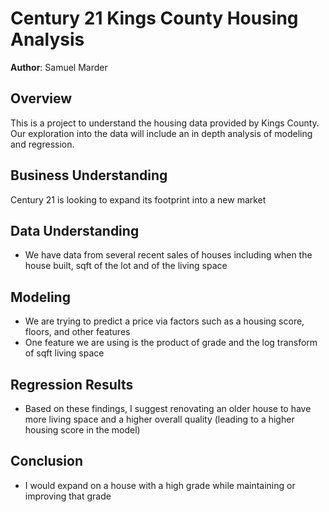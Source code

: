 # Century 21 Kings County Housing Analysis

**Author**: Samuel Marder

## Overview

This is a project to understand the housing data provided by Kings County. Our exploration into the data will include an in depth analysis of modeling and regression.

## Business Understanding

Century 21 is looking to expand its footprint into a new market

## Data Understanding

* We have data from several recent sales of houses including when the house built, sqft of the lot and of the living space

## Modeling

* We are trying to predict a price via factors such as a housing score, floors, and other features
* One feature we are using is the product of grade and the log transform of sqft living space 


## Regression Results

* Based on these findings, I suggest renovating an older house to have more living space and a higher overall quality (leading to a higher housing score in the model)

## Conclusion

* I would expand on a house with a high grade while maintaining or improving that grade